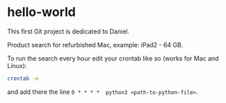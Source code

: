 # hello-world

This first Git project is dedicated to Daniel.

Product search for refurbished Mac, example: iPad2 - 64 GB.

To run the search every hour edit your crontab like so (works for Mac and Linux):
```bash
crontab -e
```
and add there the line `0 * * * *  python3 <path-to-python-file>`.
